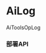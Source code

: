# AiLog
AiToolsOpLog

### 部署API
[docker部署Api]:https://github.com/Toyoui/AiLog/blob/main/APIDockerBuilt.md

